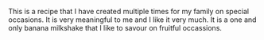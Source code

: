 This is a recipe that I have created multiple times for my family on special occasions. It is very meaningful to me and I like it very much. It is a one and only banana milkshake that I like to savour on fruitful occassions.